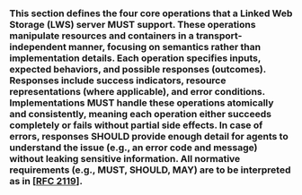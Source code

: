 ### This section defines the four core operations that a Linked Web Storage (LWS) server **MUST** support.  These operations manipulate resources and containers in a transport-independent manner, focusing on semantics rather than implementation details.  Each operation specifies inputs, expected behaviors, and possible responses (outcomes).  Responses include success indicators, resource representations (where applicable), and error conditions.  Implementations **MUST** handle these operations atomically and consistently, meaning each operation either succeeds completely or fails without partial side effects.  In case of errors, responses **SHOULD** provide enough detail for agents to understand the issue (e.g., an error code and message) without leaking sensitive information.  All normative requirements (e.g., MUST, SHOULD, MAY) are to be interpreted as in \[[RFC 2119](https://datatracker.ietf.org/doc/html/rfc2119)\].